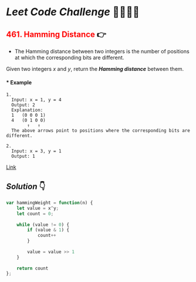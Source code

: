 # **_Leet Code Challenge_** 👨‍💻👩‍💻

## <span style="color:red">461. Hamming Distance</span> 👉

- The Hamming distance between two integers is the number of positions at which the corresponding bits are different.

Given two integers *x* and *y*, return the **_Hamming distance_** between them.

#### * Example
```
1.
  Input: x = 1, y = 4
  Output: 2
  Explanation:
  1   (0 0 0 1)
  4   (0 1 0 0)
        ↑   ↑
  The above arrows point to positions where the corresponding bits are different.

2.
  Input: x = 3, y = 1
  Output: 1
```


  [Link](https://leetcode.com/problems/hamming-distance/)

## _Solution_ 👇

```javascript
var hammingWeight = function(n) {
    let value = x^y;
    let count = 0;
    
    while (value != 0) {
        if (value & 1) {
            count++
        }
        
        value = value >> 1
    }
    
    return count
};
```
